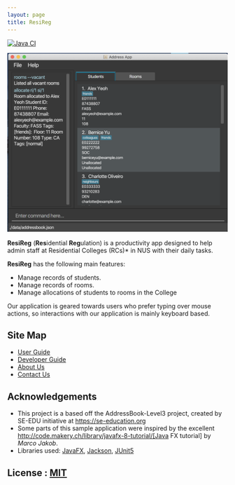 ```yaml
---
layout: page
title: ResiReg
---
```


[![Java CI](https://github.com/AY2021S1-CS2103-T16-3/tp/workflows/Java%20CI/badge.svg)](https://github.com/AY2021S1-CS2103-T16-3/tp/actions)

![Ui](images/Ui.png)

**ResiReg** (**Res**idential **Reg**ulation) is a productivity app designed to help admin staff at Residential Colleges (RCs)\* in NUS with their daily tasks. 

**ResiReg** has the following main features:

- Manage records of students.
- Manage records of rooms.
- Manage allocations of students to rooms in the College

Our application is geared towards users who prefer typing over mouse actions, so interactions with our application is mainly keyboard based.

## Site Map

- [User Guide](UserGuide.md)
- [Developer Guide](DeveloperGuide.md)
- [About Us](AboutUs.md)
- [Contact Us](ContactUs.md)

## Acknowledgements

- This project is a based off the AddressBook-Level3 project, created by SE-EDU initiative at https://se-education.org
- Some parts of this sample application were inspired by the excellent http://code.makery.ch/library/javafx-8-tutorial/[Java FX tutorial] by _Marco Jakob_.
- Libraries used: [JavaFX](https://openjfx.io/), [Jackson](https://github.com/FasterXML/jackson), [JUnit5](https://github.com/junit-team/junit5)

## License : [MIT](LICENSE)
